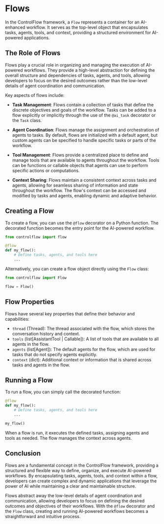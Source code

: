 # Flows

In the ControlFlow framework, a `Flow` represents a container for an AI-enhanced workflow. It serves as the top-level object that encapsulates tasks, agents, tools, and context, providing a structured environment for AI-powered applications.

## The Role of Flows

Flows play a crucial role in organizing and managing the execution of AI-powered workflows. They provide a high-level abstraction for defining the overall structure and dependencies of tasks, agents, and tools, allowing developers to focus on the desired outcomes rather than the low-level details of agent coordination and communication.

Key aspects of flows include:

- **Task Management**: Flows contain a collection of tasks that define the discrete objectives and goals of the workflow. Tasks can be added to a flow explicitly or implicitly through the use of the `@ai_task` decorator or the `Task` class.

- **Agent Coordination**: Flows manage the assignment and orchestration of agents to tasks. By default, flows are initialized with a default agent, but custom agents can be specified to handle specific tasks or parts of the workflow.

- **Tool Management**: Flows provide a centralized place to define and manage tools that are available to agents throughout the workflow. Tools can be functions or callable objects that agents can use to perform specific actions or computations.

- **Context Sharing**: Flows maintain a consistent context across tasks and agents, allowing for seamless sharing of information and state throughout the workflow. The flow's context can be accessed and modified by tasks and agents, enabling dynamic and adaptive behavior.

## Creating a Flow

To create a flow, you can use the `@flow` decorator on a Python function. The decorated function becomes the entry point for the AI-powered workflow.

```python
from controlflow import flow

@flow
def my_flow():
    # Define tasks, agents, and tools here
    ...
```

Alternatively, you can create a flow object directly using the `Flow` class:

```python
from controlflow import Flow

flow = Flow()
```

## Flow Properties

Flows have several key properties that define their behavior and capabilities:

- `thread` (Thread): The thread associated with the flow, which stores the conversation history and context.
- `tools` (list[AssistantTool | Callable]): A list of tools that are available to all agents in the flow.
- `agents` (list[Agent]): The default agents for the flow, which are used for tasks that do not specify agents explicitly.
- `context` (dict): Additional context or information that is shared across tasks and agents in the flow.

## Running a Flow

To run a flow, you can simply call the decorated function:

```python
@flow
def my_flow():
    # Define tasks, agents, and tools here
    ...

my_flow()
```

When a flow is run, it executes the defined tasks, assigning agents and tools as needed. The flow manages the context across agents.



## Conclusion

Flows are a fundamental concept in the ControlFlow framework, providing a structured and flexible way to define, organize, and execute AI-powered workflows. By encapsulating tasks, agents, tools, and context within a flow, developers can create complex and dynamic applications that leverage the power of AI while maintaining a clear and maintainable structure.

Flows abstract away the low-level details of agent coordination and communication, allowing developers to focus on defining the desired outcomes and objectives of their workflows. With the `@flow` decorator and the `Flow` class, creating and running AI-powered workflows becomes a straightforward and intuitive process.